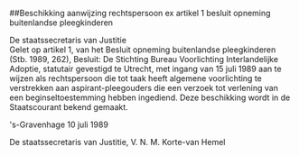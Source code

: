 <meta http-equiv='Content-Type' content='text/html; charset=utf-8' />

##Beschikking aanwijzing rechtspersoon ex artikel 1 besluit opneming buitenlandse pleegkinderen

De staatssecretaris van Justitie  
Gelet op artikel 1, van het Besluit opneming buitenlandse pleegkinderen (Stb. 1989, 262),
Besluit:    De Stichting Bureau Voorlichting Interlandelijke Adoptie, statutair gevestigd te Utrecht, met ingang van 15 juli 1989 aan te wijzen als rechtspersoon die tot taak heeft algemene voorlichting te verstrekken aan aspirant-pleegouders die een verzoek tot verlening van een beginseltoestemming hebben ingediend.   Deze beschikking wordt in de Staatscourant bekend gemaakt. 

's-Gravenhage
10 juli 1989 

De 
staatssecretaris van Justitie,
V. N. M. Korte-van Hemel      
